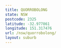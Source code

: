 ```yaml
---
title: QUORROBOLONG
state: NSW
postcode: 2325
latitude: -32.977861
longitude: 151.317476
url: /nsw/quorrobolong/
layout: suburb
---
```

